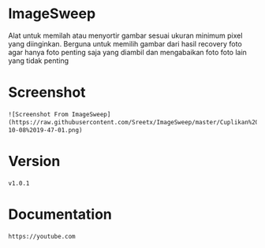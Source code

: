 # ImageSweep
Alat untuk memilah atau menyortir gambar sesuai ukuran minimum pixel yang diinginkan. Berguna untuk memilih gambar dari hasil recovery foto agar hanya foto penting saja yang diambil dan mengabaikan foto foto lain yang tidak penting

# Screenshot

    ![Screenshot From ImageSweep](https://raw.githubusercontent.com/Sreetx/ImageSweep/master/Cuplikan%20layar%20dari%202024-10-08%2019-47-01.png)

# Version

    v1.0.1

# Documentation

    https://youtube.com

